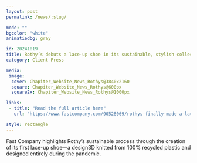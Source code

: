 ```yaml
---
layout: post
permalink: /news/:slug/

mode: ""
bgcolor: "white"
animatiedbg: gray

id: 20241019
title: Rothy’s debuts a lace-up shoe in its sustainable, stylish collection
category: Client Press

media:
 image:
  cover: Chapiter_Website_News_Rothys@3840x2160
  square: Chapiter_Website_News_Rothys@600px
  square2x: Chapiter_Website_News_Rothys@1000px

links:
 - title: "Read the full article here"
   url: "https://www.fastcompany.com/90528069/rothys-finally-made-a-lace-up-sneaker-and-its-amazing"

style: rectangle
---
```


Fast Company highlights Rothy’s sustainable process through the creation of its first lace-up shoe—a design3D knitted from 100% recycled plastic and designed entirely during the pandemic.
